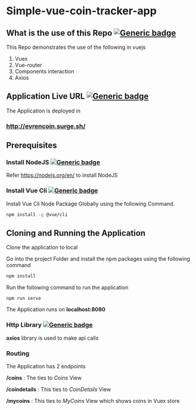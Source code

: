 # Simple-vue-coin-tracker-app

## What is the use of this Repo [![Generic badge](https://img.shields.io/badge/What-VueJS-blue.svg)](https://vuejs.org/v2/guide/)

This Repo demonstrates the use of the following in vuejs
1. Vuex
2. Vue-router
3. Components interaction 
4. Axios 

## Application Live URL [![Generic badge](https://img.shields.io/badge/Deployed-Success-green.svg)](http://evrencoin.surge.sh/)

The Application is deployed in
### http://evrencoin.surge.sh/

## Prerequisites

### Install NodeJS [![Generic badge](https://img.shields.io/badge/Prerequisite-NodeJS-blue.svg)](https://nodejs.org/en/)

Refer https://nodejs.org/en/ to install NodeJS

### Install Vue Cli [![Generic badge](https://img.shields.io/badge/Prerequisite-VueCli-blue.svg)](https://cli.vuejs.org/guide/)

Install Vue Cli Node Package Globally using the following Command.

```bash
npm install -g @vue/cli
```
## Cloning and Running the Application

Clone the application to local

Go into the project Folder and install the npm packages using the following command
```bash
npm install
```
Run the following command to run the application
```
npm run serve
```
The Application runs on **localhost:8080** 

### Http Library [![Generic badge](https://img.shields.io/badge/http-axios-blue.svg)](https://www.npmjs.com/package/axios)

**axios** library is used to make api calls

### Routing

The Application has 2 endpoints

**/coins** : The ties to *Coins* View

**/coindetails** : This ties to *CoinDetails* View 

**/mycoins** : This ties to *MyCoins* View which shows coins in Vuex store